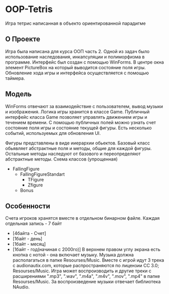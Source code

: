 # OOP-Tetris
Игра тетрис написанная в объекто ориентированной парадигме

## О Проекте
Игра была написана для курса ООП часть 2. Одной из задач было использование наследования, инкапсуляции и полиморфизма в программе.
Интерфейс был создан с помощью WinForms. В центре окна элемент PictureBox на который выводится состояние поля игры. 
Обновление хода игры и интерфейса осуществляется с помощью таймера. 

## Модель 
WinForms отвечают за взаимодействие с пользователем, вывод музыки и изображения. Логика игры хранится в классе Game. 
Публичный интерфейс класса Game позволяет управлять движением игры и течением времени. С помощью публичных полей можно узнать счет 
состояние поля игры и состояние текущей фигуры. Есть несколько событий, используемых для обновления UI.

Фигуры представлены в виде ииерархии обьектов. Базовый класс обьявляет абстрактные поля и методы, общие для каждой фигуры. 
Остальные методы наследуют от базового и переопределяют абстрактные методы. Схема классов (упрощенная)
  * FallingFigure
    * FallingFigureStandart
      * TFigure
      * Zfigure
    * Bonus

## Особенности
Счета игроков хранятся вместе в отдельном бинарном файле. Каждая отдельная запись - 7 байт
  * [4байта - Счет]
  * [1байт - день]
  * [1байт - месяц]
  * [1байт - год(начиная с 2000го)]
В верхнем правом углу экрана есть кнопка с нотой - она включает музыку. Музыка должна располагаться в папке Resourses/Musiс. 
Вместе с игрой идут 3 трека с audionautix.com, которые распространяются по лицензии СC 3.0;
Resourses/Music.
Игра может воспроизводить и другие треки с расширениями ".mp3", ".wav", ".m4a", ".m4v", ".mov", ".mp4" в папке Resourses/Music. 
За воспроизведение музыки отвечает библиотека NAudio.
